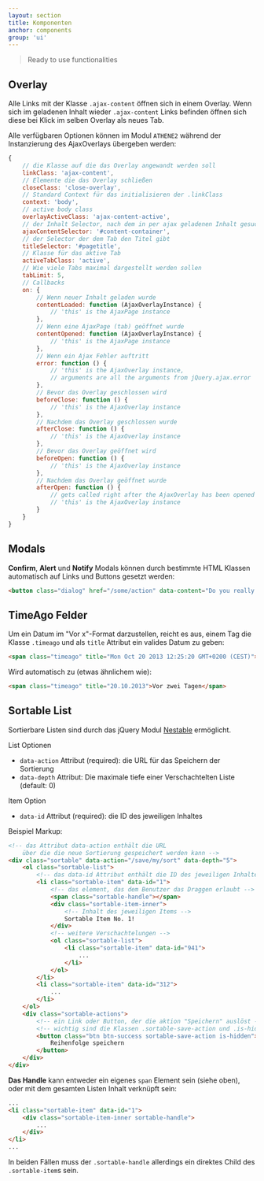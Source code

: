```yaml
---
layout: section
title: Komponenten
anchor: components
group: 'ui'
---
```


> Ready to use functionalities

## Overlay

Alle Links mit der Klasse `.ajax-content` öffnen sich in einem Overlay. Wenn sich im geladenen Inhalt wieder `.ajax-content` Links befinden öffnen sich diese bei Klick im selben Overlay als neues Tab.

Alle verfügbaren Optionen können im Modul `ATHENE2` während der Instanzierung des AjaxOverlays übergeben werden:

```javascript
{
    // die Klasse auf die das Overlay angewandt werden soll
    linkClass: 'ajax-content',
    // Elemente die das Overlay schließen
    closeClass: 'close-overlay',
    // Standard Context für das initialisieren der .linkClass
    context: 'body',
    // active body class
    overlayActiveClass: 'ajax-content-active',
    // der Inhalt Selector, nach dem in per ajax geladenen Inhalt gesucht wird
    ajaxContentSelector: '#content-container',
    // der Selector der dem Tab den Titel gibt
    titleSelector: '#pagetitle',
    // Klasse für das aktive Tab
    activeTabClass: 'active',
    // Wie viele Tabs maximal dargestellt werden sollen
    tabLimit: 5,
    // Callbacks
    on: {
        // Wenn neuer Inhalt geladen wurde
        contentLoaded: function (AjaxOverlayInstance) {
            // 'this' is the AjaxPage instance
        },
        // Wenn eine AjaxPage (tab) geöffnet wurde
        contentOpened: function (AjaxOverlayInstance) {
            // 'this' is the AjaxPage instance
        },
        // Wenn ein Ajax Fehler auftritt
        error: function () {
            // 'this' is the AjaxOverlay instance,
            // arguments are all the arguments from jQuery.ajax.error
        },
        // Bevor das Overlay geschlossen wird
        beforeClose: function () {
            // 'this' is the AjaxOverlay instance
        },
        // Nachdem das Overlay geschlossen wurde
        afterClose: function () {
            // 'this' is the AjaxOverlay instance
        },
        // Bevor das Overlay geöffnet wird
        beforeOpen: function () {
            // 'this' is the AjaxOverlay instance
        },
        // Nachdem das Overlay geöffnet wurde
        afterOpen: function () {
            // gets called right after the AjaxOverlay has been opened
            // 'this' is the AjaxOverlay instance
        }
    }
}
```


## Modals

**Confirm**, **Alert** und **Notify** Modals können durch bestimmte HTML Klassen automatisch auf Links und Buttons gesetzt werden:

```html
<button class="dialog" href="/some/action" data-content="Do you really want to delete this item?" data-type="danger">Delete</button>
```


## TimeAgo Felder

Um ein Datum im "Vor x"-Format darzustellen, reicht es aus, einem Tag die Klasse `.timeago` und als `title` Attribut ein valides Datum zu geben:

```html
<span class="timeago" title="Mon Oct 20 2013 12:25:20 GMT+0200 (CEST)">21.10.2013</span>
```

Wird automatisch zu (etwas ähnlichem wie):

```html
<span class="timeago" title="20.10.2013">Vor zwei Tagen</span>
```


## Sortable List

Sortierbare Listen sind durch das jQuery Modul [Nestable](http://dbushell.github.io/Nestable/) ermöglicht.

List Optionen

* `data-action` Attribut (required): die URL für das Speichern der Sortierung
* `data-depth` Attribut: Die maximale tiefe einer Verschachtelten Liste (default: 0)

Item Option

* `data-id` Attribut (required): die ID des jeweiligen Inhaltes


Beispiel Markup:

```html
<!-- das Attribut data-action enthält die URL
    über die die neue Sortierung gespeichert werden kann -->
<div class="sortable" data-action="/save/my/sort" data-depth="5">
    <ol class="sortable-list">
        <!-- das data-id Attribut enthält die ID des jeweiligen Inhaltes -->
        <li class="sortable-item" data-id="1">
            <!-- das element, das dem Benutzer das Draggen erlaubt -->
            <span class="sortable-handle"></span>
            <div class="sortable-item-inner">
                <!-- Inhalt des jeweiligen Items -->
                Sortable Item No. 1!
            </div>
            <!-- weitere Verschachtelungen -->
            <ol class="sortable-list">
                <li class="sortable-item" data-id="941">
                    ...
                </li>
            </ol>
        </li>
        <li class="sortable-item" data-id="312">
            ...
        </li>
    </ol>
    <div class="sortable-actions">
        <!-- ein Link oder Button, der die aktion "Speichern" auslöst -->
        <!-- wichtig sind die Klassen .sortable-save-action und .is-hidden -->
        <button class="btn btn-success sortable-save-action is-hidden">
            Reihenfolge speichern
        </button>
    </div>
</div>
```

**Das Handle** kann entweder ein eigenes `span` Element sein (siehe oben), oder mit dem gesamten Listen Inhalt verknüpft sein:

```html
...
<li class="sortable-item" data-id="1">
    <div class="sortable-item-inner sortable-handle">
        ...
    </div>
</li>
...
```
In beiden Fällen muss der `.sortable-handle` allerdings ein direktes Child des `.sortable-item`s sein.
